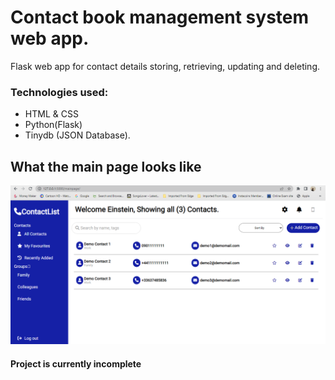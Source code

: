# Contact book management system web app.

Flask web app for contact details storing, retrieving, updating and deleting.

  ### Technologies used:
  - HTML & CSS
  - Python(Flask)
  - Tinydb (JSON Database).
  
## What the main page looks like
![Main/Post log-in page](https://github.com/munas-git/Contact-book-management-system/blob/main/demo-pic.png)
#### Project is currently incomplete
